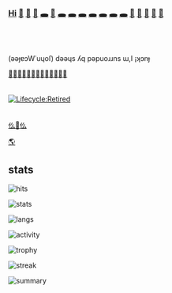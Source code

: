 ### [Hi](https://youtu.be/I6FmwBPDT-w) [👋](https://youtu.be/pcLBtRMiyxA) [🐑](https://youtu.be/JgFgnXtF9Cc) [🐇](https://youtu.be/t3j_lyTrtG0) [🕳️](https://youtu.be/kfFuckTgnc4) [🤖](https://youtu.be/GcMXQZ69lSI) [🕳️](https://youtu.be/qHAKqVvGj3w) [🕳️](https://youtu.be/uFQhn8RW0Nk) [🕳️](https://youtu.be/atMdf0rhbpI) [🕳️](https://youtu.be/BVLvQcO7JGk) [🕳️](https://youtu.be/HbBmZPb2spk) [🕳️](https://youtu.be/6T_Rj47nm0Q) [🕳️](https://youtu.be/xy-NQzeXhYg) [👀](https://youtu.be/ZVPolwmpOUo) [🐑](https://youtu.be/1IIPJQ-1jlc) [🦠](https://youtu.be/QQPOdklAU3c) [🦠](https://youtu.be/gVZJb9aPd5s) [🐜](https://www.youtube.com/shorts/PIL-rOqlUog)
<br><br><br>
(ǝǝɟɐɔW˙uɥoſ) dǝǝɥs ʎq pǝpuoɹɹns ɯ,I ¡ʞɔnɟ

[🐑](https://youtu.be/q_qgVn-Op7Q)[🐑](https://youtu.be/RBJj_UwkSyc)[🐑](https://youtu.be/dgsqX-IxrKc)[🐑](https://youtu.be/ONifZ2NMMow)[🐑](https://youtu.be/kZgE_sUrXFY)[🐑]()[🐑]()[🐑]()[🐑]()[🐑]()[🐑]()[🐑]()[🐑]()
<br><br><br>
[![Lifecycle:Retired](https://img.shields.io/badge/Lifecycle-Retired-d45500)](https://youtu.be/cdFIgYXHQQ8?t=180)
<br><br><br>
[仫](https://youtu.be/7DgoQCRZjdI)[🚧](https://www.youtube.com/shorts/aN_h3Rqjj6k)[仫](https://youtu.be/exzE6sH0aPQ)

[🌎](https://f1f47a23.github.io/)

## stats



![hits](https://hits.seeyoufarm.com/api/count/incr/badge.svg?url=https%3A%2F%2Fgithub.com%2Ff1f47a231212%2Fhit-counter)

![stats](https://github-readme-stats.vercel.app/api?username=f1f47a23)

![langs](https://github-readme-stats.vercel.app/api/top-langs/?username=f1f47a23)

![activity](https://activity-graph.herokuapp.com/graph?username=f1f47a23&theme=minimal)

![trophy](https://github-profile-trophy.vercel.app/api/?username=f1f47a23)

![streak](https://github-readme-streak-stats.herokuapp.com/?user=f1f47a23)

![summary](https://github-profile-summary-cards.vercel.app/api/cards/profile-details?username=f1f47a23&theme=vue)





